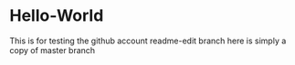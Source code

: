 # Hello-World
This is for testing the github account
readme-edit branch here is simply a copy of master branch

